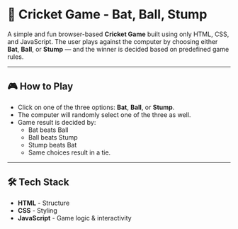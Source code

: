 # 🏏 Cricket Game - Bat, Ball, Stump

A simple and fun browser-based **Cricket Game** built using only HTML, CSS, and JavaScript. The user plays against the computer by choosing either **Bat**, **Ball**, or **Stump** — and the winner is decided based on predefined game rules.

---

## 🎮 How to Play

- Click on one of the three options: **Bat**, **Ball**, or **Stump**.
- The computer will randomly select one of the three as well.
- Game result is decided by:
  - Bat beats Ball
  - Ball beats Stump
  - Stump beats Bat
  - Same choices result in a tie.

---

## 🛠️ Tech Stack

- **HTML** - Structure
- **CSS** - Styling
- **JavaScript** - Game logic & interactivity



